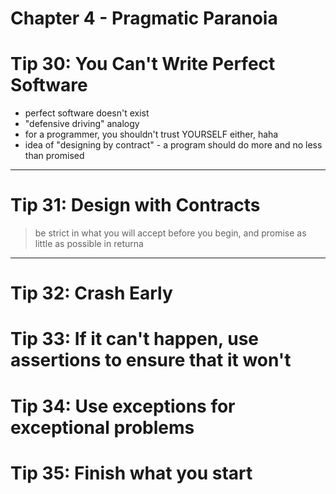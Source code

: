 # Chapter 4 - Pragmatic Paranoia

# Tip 30: You Can't Write Perfect Software

* perfect software doesn't exist
* "defensive driving" analogy
* for a programmer, you shouldn't trust YOURSELF either, haha
* idea of "designing by contract" - a program should do more and no less than promised

---

# Tip 31: Design with Contracts

> be strict in what you will accept before you begin, and promise as little as possible in returna


---

# Tip 32: Crash Early
# Tip 33: If it can't happen, use assertions to ensure that it won't
# Tip 34: Use exceptions for exceptional problems
# Tip 35: Finish what you start


